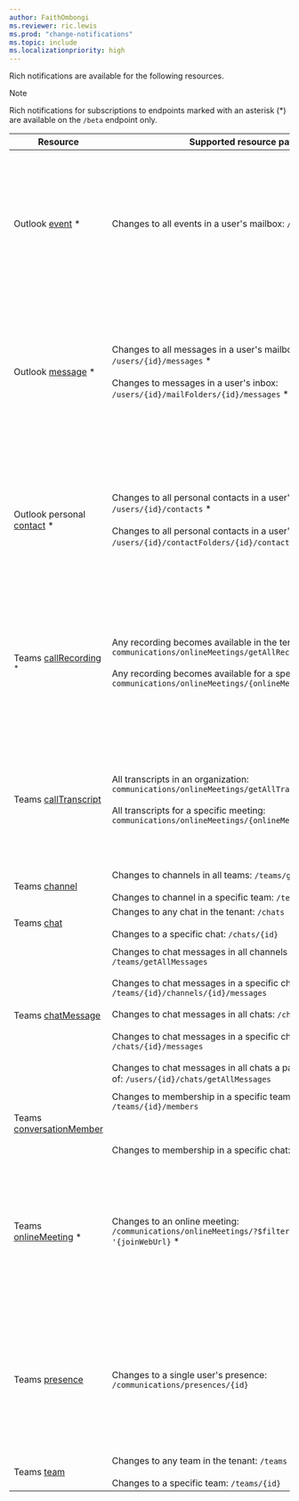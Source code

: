 ```yaml
---
author: FaithOmbongi
ms.reviewer: ric.lewis
ms.prod: "change-notifications"
ms.topic: include
ms.localizationpriority: high
---
```


<!-- markdownlint-disable MD041-->

Rich notifications are available for the following resources.

> [!NOTE]
> Rich notifications for subscriptions to endpoints marked with an asterisk (*) are available on the `/beta` endpoint only.

| Resource | Supported resource paths | Limitations |
|--|--|--|
| Outlook [event][] * | Changes to all events in a user's mailbox: `/users/{id}/events` * | Requires `$select` to return only a subset of properties in the rich notification. For more information, see [Change notifications for Outlook resources](/graph/outlook-change-notifications-overview). |
| Outlook [message][] * | Changes to all messages in a user's mailbox: `/users/{id}/messages` *<br/><br/>Changes to messages in a user's inbox: `/users/{id}/mailFolders/{id}/messages` * | Requires `$select` to return only a subset of properties in the rich notification. For more information, see [Change notifications for Outlook resources](/graph/outlook-change-notifications-overview). |
| Outlook personal [contact][] * | Changes to all personal contacts in a user's mailbox: `/users/{id}/contacts` *<br/><br/>Changes to all personal contacts in a user's contactFolder: `/users/{id}/contactFolders/{id}/contacts` * | Requires `$select` to return only a subset of properties in the rich notification. For more information, see [Change notifications for Outlook resources](/graph/outlook-change-notifications-overview). |
| Teams [callRecording][] <sup>*<sup> | Any recording becomes available in the tenant: `communications/onlineMeetings/getAllRecordings` <br><br> Any recording becomes available for a specific meeting: `communications/onlineMeetings/{onlineMeetingId}/recordings` | Maximum subscription quotas: <li> Per app and online-meeting combination: 1 <li> Per organization: 10,000 total subscriptions. |
| Teams [callTranscript][] | All transcripts in an organization: `communications/onlineMeetings/getAllTranscripts` <br><br> All transcripts for a specific meeting: `communications/onlineMeetings/{onlineMeetingId}/transcripts` | Maximum subscription quotas: <li> Per app and online-meeting combination: 1 <li> Per organization: 10,000 total subscriptions. |
| Teams [channel][] | Changes to channels in all teams: `/teams/getAllChannels`<br/><br/>Changes to channel in a specific team: `/teams/{id}/channels` | - |
| Teams [chat][] | Changes to any chat in the tenant: `/chats`<br/><br/>Changes to a specific chat: `/chats/{id}` | - |
| Teams [chatMessage][] | Changes to chat messages in all channels in all teams: `/teams/getAllMessages`<br/><br/>Changes to chat messages in a specific channel: `/teams/{id}/channels/{id}/messages`<br/><br/>Changes to chat messages in all chats: `/chats/getAllMessages`<br/><br/>Changes to chat messages in a specific chat: `/chats/{id}/messages`<br/><br/>Changes to chat messages in all chats a particular user is part of: `/users/{id}/chats/getAllMessages` | Does not support using `$select` to return only selected properties. The rich notification consists of all the properties of the changed instance. |
| Teams [conversationMember][] | Changes to membership in a specific team: `/teams/{id}/members`<br/><br/><!-- Changes to membership in all channels under a specific team:  `/teams/{id}/channels/getAllMembers` --><br/><br/>Changes to membership in a specific chat: `/chats/{id}/members`<!-- <br/><br/>Changes to membership for all Teams chats: `/chats/getAllMembers`<br/><br/>Changes to membership for all channels across the entire tenant: `/teams/getAllChannels/getAllMembers` * --> | - |
| Teams [onlineMeeting][] * | Changes to an online meeting: `/communications/onlineMeetings/?$filter=JoinWebUrl eq '{joinWebUrl}` * | Does not support using `$select` to return only selected properties. The rich notification consists of all the properties of the changed instance. |
| Teams [presence][] | Changes to a single user's presence: `/communications/presences/{id}` | Does not support using `$select` to return only selected properties. The rich notification consists of all the properties of the changed instance. |
| Teams [team][] | Changes to any team in the tenant: `/teams`<br/><br/>Changes to a specific team: `/teams/{id}` | - |

[channel]: /graph/api/resources/channel
[chat]: /graph/api/resources/chat
[contact]: /graph/api/resources/contact
[conversation]: /graph/api/resources/conversation
[conversationmember]: /graph/api/resources/conversationmember
[driveItem]: /graph/api/resources/driveitem
[list]: /graph/api/resources/list
[site]: /graph/api/resources/site
[event]: /graph/api/resources/event
[group]: /graph/api/resources/group
[message]: /graph/api/resources/message
[user]: /graph/api/resources/user
[alert]: /graph/api/resources/alert
[chatMessage]: /graph/api/resources/chatmessage
[callRecord]: /graph/api/resources/callrecords-callrecord
[presence]: /graph/api/resources/presence
[printer]: /graph/api/resources/printer
[printTaskDefinition]: /graph/api/resources/printtaskdefinition
[team]: /graph/api/resources/team
[todoTask]: /graph/api/resources/todotask
[onlineMeeting]: /graph/api/resources/onlinemeeting
[baseTask]: /graph/api/resources/basetask
[callTranscript]: /graph/api/resources/calltranscript
[callRecording]: /graph/api/resources/callrecording